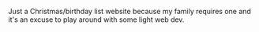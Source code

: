 Just a Christmas/birthday list website because my family requires one and it's an excuse to play around with some light web dev.
